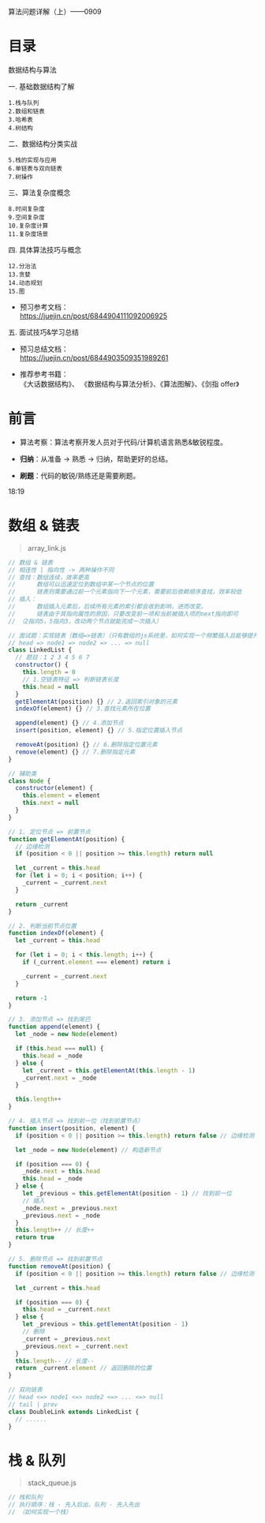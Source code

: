 算法问题详解（上）——0909

# 目录

数据结构与算法

⼀. 基础数据结构了解

    1.栈与队列
    2.数组和链表
    3.哈希表
    4.树结构

⼆、数据结构分类实战

    5.栈的实现与应⽤
    6.单链表与双向链表
    7.树操作

三、算法复杂度概念

    8.时间复杂度
    9.空间复杂度
    10.复杂度计算
    11.复杂度场景

四. 具体算法技巧与概念

    12.分治法
    13.贪婪
    14.动态规划
    15.图

- 预习参考⽂档：  
  https://juejin.cn/post/6844904111092006925

五. ⾯试技巧&学习总结

- 预习总结⽂档：  
  https://juejin.cn/post/6844903509351989261

- 推荐参考书籍：  
  《⼤话数据结构》、 《数据结构与算法分析》、《算法图解》、《剑指 offer》

# 前言

- 算法考察：算法考察开发人员对于代码/计算机语言熟悉&敏锐程度。

- **归纳**：从准备 -> 熟悉 -> 归纳，帮助更好的总结。

- **刷题**：代码的敏锐/熟练还是需要刷题。

18:19

# 数组 & 链表

> array_link.js

```js
// 数组 & 链表
// 相连性 | 指向性 -> 两种操作不同
// 查找：数组连续，效率更高
//      数组可以迅速定位到数组中某一个节点的位置
//      链表则需要通过前一个元素指向下一个元素，需要前后依赖顺序查找，效率较低
// 插入：
//      数组插入元素后，后续所有元素的索引都会收到影响，进而改变。
//      链表由于其指向属性的原因，只要改变前一项和当前被插入项的next指向即可
// （2指向5，5指向3，改动两个节点就能完成一次插入）

// 面试题：实现链表（数组=>链表）（只有数组的js系统里，如何实现一个频繁插入且能够提升效率的高效系统呢？）（【笔试】）
// head => node1 => node2 => ... => null
class LinkedList {
  // 题目：1 2 3 4 5 6 7
  constructor() {
    this.length = 0
    // 1.空链表特征 => 判断链表长度
    this.head = null
  }
  getElementAt(position) {} // 2.返回索引对象的元素
  indexOf(element) {} // 3.查找元素所在位置

  append(element) {} // 4.添加节点
  insert(position, element) {} // 5.指定位置插入节点

  removeAt(position) {} // 6.删除指定位置元素
  remove(element) {} // 7.删除指定元素
}

// 辅助类
class Node {
  constructor(element) {
    this.element = element
    this.next = null
  }
}

// 1. 定位节点 => 前置节点
function getElementAt(position) {
  // 边缘检测
  if (position < 0 || position >= this.length) return null

  let _current = this.head
  for (let i = 0; i < position; i++) {
    _current = _current.next
  }

  return _current
}

// 2. 判断当前节点位置
function indexOf(element) {
  let _current = this.head

  for (let i = 0; i < this.length; i++) {
    if (_current.element === element) return i

    _current = _current.next
  }

  return -1
}

// 3. 添加节点 => 找到尾巴
function append(element) {
  let _node = new Node(element)

  if (this.head === null) {
    this.head = _node
  } else {
    let _current = this.getElementAt(this.length - 1)
    _current.next = _node
  }

  this.length++
}

// 4. 插入节点 => 找到前一位（找到前置节点）
function insert(position, element) {
  if (position < 0 || position >= this.length) return false // 边缘检测

  let _node = new Node(element) // 构造新节点

  if (position === 0) {
    _node.next = this.head
    this.head = _node
  } else {
    let _previous = this.getElementAt(position - 1) // 找到前一位
    // 插入
    _node.next = _previous.next
    _previous.next = _node
  }
  this.length++ // 长度++
  return true
}

// 5. 删除节点 => 找到前置节点
function removeAt(position) {
  if (position < 0 || position >= this.length) return false // 边缘检测

  let _current = this.head

  if (position === 0) {
    this.head = _current.next
  } else {
    let _previous = this.getElementAt(position - 1)
    // 删除
    _current = _previous.next
    _previous.next = _current.next
  }
  this.length-- // 长度--
  return _current.element // 返回删除的位置
}

// 双向链表
// head <=> node1 <=> node2 <=> ... <=> null
// tail | prev
class DoubleLink extends LinkedList {
  // ......
}
```

# 栈 & 队列

> stack_queue.js

```js
// 栈和队列
// 执行顺序：栈 - 先入后出，队列 - 先入先出
// （如何实现一个栈）
```